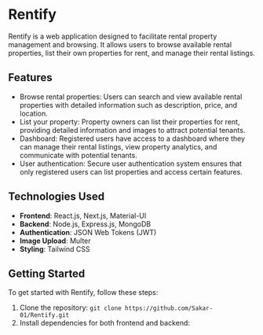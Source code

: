 # Rentify

Rentify is a web application designed to facilitate rental property management and browsing. It allows users to browse available rental properties, list their own properties for rent, and manage their rental listings.

## Features

- Browse rental properties: Users can search and view available rental properties with detailed information such as description, price, and location.
- List your property: Property owners can list their properties for rent, providing detailed information and images to attract potential tenants.
- Dashboard: Registered users have access to a dashboard where they can manage their rental listings, view property analytics, and communicate with potential tenants.
- User authentication: Secure user authentication system ensures that only registered users can list properties and access certain features.

## Technologies Used

- **Frontend**: React.js, Next.js, Material-UI
- **Backend**: Node.js, Express.js, MongoDB
- **Authentication**: JSON Web Tokens (JWT)
- **Image Upload**: Multer
- **Styling**: Tailwind CSS

## Getting Started

To get started with Rentify, follow these steps:

1. Clone the repository: `git clone https://github.com/Sakar-01/Rentify.git`
2. Install dependencies for both frontend and backend:
